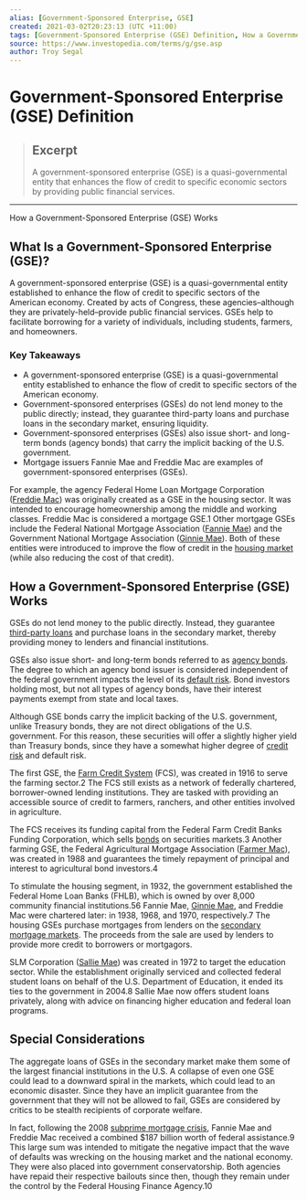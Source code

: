 ```yaml
---
alias: [Government-Sponsored Enterprise, GSE]
created: 2021-03-02T20:23:13 (UTC +11:00)
tags: [Government-Sponsored Enterprise (GSE) Definition, How a Government-Sponsored Enterprise (GSE) Works]
source: https://www.investopedia.com/terms/g/gse.asp
author: Troy Segal
---
```


# Government-Sponsored Enterprise (GSE) Definition

> ## Excerpt
> A government-sponsored enterprise (GSE) is a quasi-governmental entity that enhances the flow of credit to specific economic sectors by providing public financial services.

---

How a Government-Sponsored Enterprise (GSE) Works
## What Is a Government-Sponsored Enterprise (GSE)?

A government-sponsored enterprise (GSE) is a quasi-governmental entity established to enhance the flow of credit to specific sectors of the American economy. Created by acts of Congress, these agencies–although they are privately-held–provide public financial services. GSEs help to facilitate borrowing for a variety of individuals, including students, farmers, and homeowners.

### Key Takeaways

-   A government-sponsored enterprise (GSE) is a quasi-governmental entity established to enhance the flow of credit to specific sectors of the American economy.
-   Government-sponsored enterprises (GSEs) do not lend money to the public directly; instead, they guarantee third-party loans and purchase loans in the secondary market, ensuring liquidity.
-   Government-sponsored enterprises (GSEs) also issue short- and long-term bonds (agency bonds) that carry the implicit backing of the U.S. government.
-   Mortgage issuers Fannie Mae and Freddie Mac are examples of government-sponsored enterprises (GSEs).

For example, the agency Federal Home Loan Mortgage Corporation ([Freddie Mac](https://www.investopedia.com/terms/f/freddiemac.asp)) was originally created as a GSE in the housing sector. It was intended to encourage homeownership among the middle and working classes. Freddie Mac is considered a mortgage GSE.1 Other mortgage GSEs include the Federal National Mortgage Association ([Fannie Mae](https://www.investopedia.com/mortgage/fannie-mae-loans/)) and the Government National Mortgage Association ([Ginnie Mae](https://www.investopedia.com/terms/g/ginniemae.asp)). Both of these entities were introduced to improve the flow of credit in the [housing market](https://www.investopedia.com/articles/personal-finance/033015/top-us-housing-market-indicators.asp) (while also reducing the cost of that credit).

## How a Government-Sponsored Enterprise (GSE) Works

GSEs do not lend money to the public directly. Instead, they guarantee [third-party loans](https://www.investopedia.com/terms/i/indirect-loan.asp) and purchase loans in the secondary market, thereby providing money to lenders and financial institutions.

GSEs also issue short- and long-term bonds referred to as [agency bonds](https://www.investopedia.com/terms/a/agencybonds.asp). The degree to which an agency bond issuer is considered independent of the federal government impacts the level of its [default risk](https://www.investopedia.com/terms/d/defaultrisk.asp). Bond investors holding most, but not all types of agency bonds, have their interest payments exempt from state and local taxes.

Although GSE bonds carry the implicit backing of the U.S. government, unlike Treasury bonds, they are not direct obligations of the U.S. government. For this reason, these securities will offer a slightly higher yield than Treasury bonds, since they have a somewhat higher degree of [credit risk](https://www.investopedia.com/terms/c/creditrisk.asp) and default risk.

The first GSE, the [Farm Credit System](https://www.investopedia.com/terms/f/farm-credit-system.asp) (FCS), was created in 1916 to serve the farming sector.2 The FCS still exists as a network of federally chartered, borrower-owned lending institutions. They are tasked with providing an accessible source of credit to farmers, ranchers, and other entities involved in agriculture.

The FCS receives its funding capital from the Federal Farm Credit Banks Funding Corporation, which sells [bonds](https://www.investopedia.com/terms/b/bond.asp) on securities markets.3 Another farming GSE, the Federal Agricultural Mortgage Association ([Farmer Mac](https://www.investopedia.com/terms/f/farmermac.asp)), was created in 1988 and guarantees the timely repayment of principal and interest to agricultural bond investors.4

To stimulate the housing segment, in 1932, the government established the Federal Home Loan Banks (FHLB), which is owned by over 8,000 community financial institutions.56 Fannie Mae, [Ginnie Mae](https://www.investopedia.com/ask/answers/ginnie-mae-security/), and Freddie Mac were chartered later: in 1938, 1968, and 1970, respectively.7 The housing GSEs purchase mortgages from lenders on the [secondary mortgage markets](https://www.investopedia.com/terms/s/secondary_mortgage_market.asp). The proceeds from the sale are used by lenders to provide more credit to borrowers or mortgagors.

SLM Corporation ([Sallie Mae](https://www.investopedia.com/terms/s/salliemae.asp)) was created in 1972 to target the education sector. While the establishment originally serviced and collected federal student loans on behalf of the U.S. Department of Education, it ended its ties to the government in 2004.8 Sallie Mae now offers student loans privately, along with advice on financing higher education and federal loan programs.

## Special Considerations

The aggregate loans of GSEs in the secondary market make them some of the largest financial institutions in the U.S. A collapse of even one GSE could lead to a downward spiral in the markets, which could lead to an economic disaster. Since they have an implicit guarantee from the government that they will not be allowed to fail, GSEs are considered by critics to be stealth recipients of corporate welfare.

In fact, following the 2008 [subprime mortgage crisis](https://www.investopedia.com/terms/s/subprime-meltdown.asp), Fannie Mae and Freddie Mac received a combined $187 billion worth of federal assistance.9 This large sum was intended to mitigate the negative impact that the wave of defaults was wrecking on the housing market and the national economy. They were also placed into government conservatorship. Both agencies have repaid their respective bailouts since then, though they remain under the control by the Federal Housing Finance Agency.10
